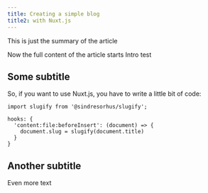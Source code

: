 ```yaml
---
title: Creating a simple blog
title2: with Nuxt.js
---
```


This is just the summary of the article
<!--more-->

Now the full content of the article starts
Intro test

## Some subtitle

So, if you want to use Nuxt.js, you have to write a little bit of code:

```js[nuxt.config.js]
import slugify from '@sindresorhus/slugify';

hooks: {
  'content:file:beforeInsert': (document) => {
    document.slug = slugify(document.title)
  }
}
```

## Another subtitle

Even more text
